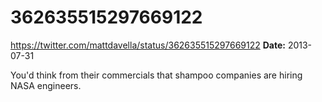 # 362635515297669122
https://twitter.com/mattdavella/status/362635515297669122
**Date:** 2013-07-31

You'd think from their commercials that shampoo companies are hiring NASA engineers.
